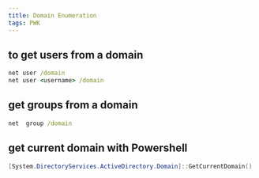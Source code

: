 ```yaml
---
title: Domain Enumeration
tags: PWK
---
```


## to get users from a domain

```cmd
net user /domain
net user <username> /domain
```

## get groups from a domain

```cmd
net  group /domain
```

## get current domain with Powershell

```powershell
[System.DirectoryServices.ActiveDirectory.Domain]::GetCurrentDomain()
```
